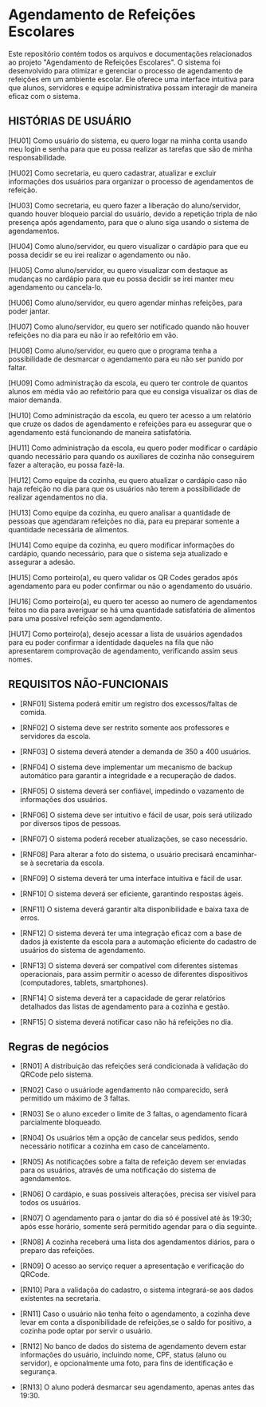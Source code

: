 # Agendamento de Refeições Escolares
Este repositório contém todos os arquivos e documentações relacionados ao projeto "Agendamento de Refeições Escolares". O sistema foi desenvolvido para otimizar e gerenciar o processo de agendamento de refeições em um ambiente escolar. Ele oferece uma interface intuitiva para que alunos, servidores e equipe administrativa possam interagir de maneira eficaz com o sistema.

## HISTÓRIAS DE USUÁRIO

[HU01] Como usuário do sistema, eu quero logar na minha conta usando meu login e senha para que eu possa realizar as tarefas que são de minha responsabilidade.

[HU02] Como secretaria, eu quero cadastrar, atualizar e excluir informações dos usuários para organizar o processo de agendamentos de refeição.

[HU03] Como secretaria, eu quero fazer a liberação do aluno/servidor, quando houver bloqueio parcial do usuário, devido a repetição tripla de não presença após agendamento, para que o aluno siga usando o sistema de agendamentos.

[HU04] Como aluno/servidor, eu quero visualizar o cardápio para que eu possa decidir se eu irei realizar o agendamento ou não.

[HU05] Como aluno/servidor, eu quero visualizar com destaque as mudanças no cardápio para que eu possa decidir se irei manter meu agendamento ou cancela-lo.

[HU06] Como aluno/servidor, eu quero agendar minhas refeições, para poder jantar.

[HU07] Como aluno/servidor, eu quero ser notificado quando não houver refeições no dia para eu não ir ao refeitório em vão.

[HU08] Como aluno/servidor, eu quero que o programa tenha a possibilidade de desmarcar o agendamento para eu não ser punido por faltar.

[HU09] Como administração da escola, eu quero ter controle de quantos alunos em média vão ao refeitório para que eu consiga visualizar os dias de maior demanda.

[HU10] Como administração da escola, eu quero ter acesso a um relatório que cruze os dados de agendamento e refeições para eu assegurar que o agendamento está funcionando de maneira satisfatória.

[HU11] Como administração da escola, eu quero poder modificar o cardápio quando necessário para quando os auxiliares de cozinha não conseguirem fazer a alteração, eu possa fazê-la.

[HU12] Como equipe da cozinha, eu quero atualizar o cardápio caso não haja refeição no dia para que os usuários não terem a possibilidade de realizar agendamentos no dia.

[HU13] Como equipe da cozinha, eu quero analisar a quantidade de pessoas que agendaram refeições no dia, para eu preparar somente a quantidade necessária de alimentos.

[HU14] Como equipe da cozinha, eu quero modificar informações do cardápio, quando necessário, para que o sistema seja atualizado e assegurar a adesão.

[HU15] Como porteiro(a), eu quero validar os QR Codes gerados após agendamento para eu poder confirmar ou não o agendamento do usuário.

[HU16] Como porteiro(a), eu quero ter acesso ao numero de agendamentos feitos no dia para averiguar se há uma quantidade satisfatória de alimentos para uma possivel refeição sem agendamento.

[HU17] Como porteiro(a), desejo acessar a lista de usuários agendados para eu poder confirmar a identidade daqueles na fila que não apresentarem comprovação de agendamento, verificando assim seus nomes.

## REQUISITOS NÃO-FUNCIONAIS
* [RNF01] Sistema poderá emitir um registro dos excessos/faltas de comida.

* [RNF02] O sistema deve ser restrito somente aos professores e servidores da escola.

* [RNF03] O sistema deverá atender a demanda de 350 a 400 usuários.

* [RNF04] O sistema deve implementar um mecanismo de backup automático para garantir a integridade e a recuperação de dados.

* [RNF05] O sistema deverá ser confiável, impedindo o vazamento de informações dos usuários.

* [RNF06] O sistema deve ser intuitivo e fácil de usar, pois será utilizado por diversos tipos de pessoas.

* [RNF07] O sistema poderá receber atualizações, se caso necessário.

* [RNF08] Para alterar a foto do sistema, o usuário precisará encaminhar-se à secretaria da escola. 

* [RNF09] O sistema deverá ter uma interface intuitiva e fácil de usar.

* [RNF10] O sistema deverá ser eficiente, garantindo respostas ágeis.

* [RNF11] O sistema deverá garantir alta disponibilidade e baixa taxa de erros.

* [RNF12] O sistema deverá ter uma integração eficaz com a base de dados já existente da escola para a automação eficiente do cadastro de usuários do sistema de agendamento.

* [RNF13] O sistema deverá ser compatível com diferentes sistemas operacionais, para assim permitir o acesso de diferentes dispositivos (computadores, tablets, smartphones).

* [RNF14] O sistema deverá ter a capacidade de gerar relatórios detalhados das listas de agendamento para a cozinha e gestão.

* [RNF15] O sistema deverá notificar caso não há refeições no dia.


## Regras de negócios
* [RN01] A distribuição das refeições será condicionada à validação do QRCode pelo sistema.

* [RN02] Caso o usuáriode agendamento não comparecido, será permitido um máximo de 3 faltas.

* [RN03] Se o aluno exceder o limite de 3 faltas, o agendamento ficará parcialmente bloqueado.

* [RN04] Os usuários têm a opção de cancelar seus pedidos, sendo necessário notificar a cozinha em caso de cancelamento.

* [RN05] As notificações sobre a falta de refeição devem ser enviadas para os usuários, através de uma notificação do sistema de agendamentos.

* [RN06] O cardápio, e suas possiveis alterações, precisa ser visível para todos os usuários.

* [RN07] O agendamento para o jantar do dia só é possível até às 19:30; após esse horário, somente será permitido agendar para o dia seguinte.

* [RN08] A cozinha receberá uma lista dos agendamentos diários, para o preparo das refeições.

* [RN09] O acesso ao serviço requer a apresentação e verificação do QRCode.

* [RN10] Para a validaçõa do cadastro, o sistema integrará-se aos dados existentes na secretaria.

* [RN11] Caso o usuário não tenha feito o agendamento, a cozinha deve levar em conta a disponibilidade de refeições,se o saldo for positivo, a cozinha pode optar por servir o usuário.

* [RN12] No banco de dados do sistema de agendamento devem estar informações do usuário, incluindo nome, CPF, status (aluno ou servidor), e opcionalmente uma foto, para fins de identificação e segurança.

* [RN13] O aluno poderá desmarcar seu agendamento, apenas antes das 19:30.
